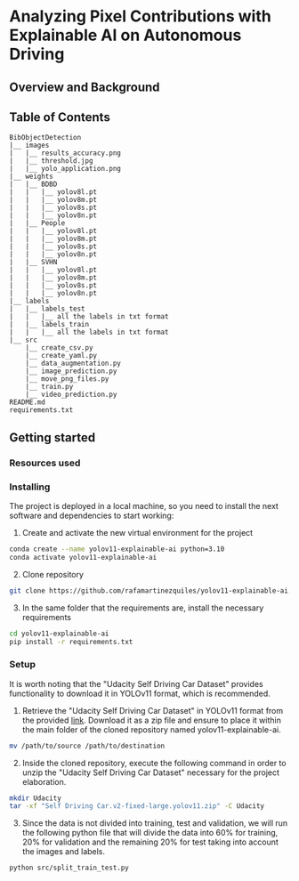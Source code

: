 # Analyzing Pixel Contributions with Explainable AI on Autonomous Driving


## Overview and Background


## Table of Contents
```
BibObjectDetection
|__ images
|   |__ results_accuracy.png 
|   |__ threshold.jpg
|   |__ yolo_application.png
|__ weights
|   |__ BDBD
|   |   |__ yolov8l.pt
|   |   |__ yolov8m.pt 
|   |   |__ yolov8s.pt 
|   |   |__ yolov8n.pt 
|   |__ People
|   |   |__ yolov8l.pt
|   |   |__ yolov8m.pt 
|   |   |__ yolov8s.pt 
|   |   |__ yolov8n.pt 
|   |__ SVHN
|   |   |__ yolov8l.pt
|   |   |__ yolov8m.pt 
|   |   |__ yolov8s.pt 
|   |   |__ yolov8n.pt 
|__ labels
|   |__ labels_test
|   |   |__ all the labels in txt format
|   |__ labels_train
|   |   |__ all the labels in txt format
|__ src
    |__ create_csv.py
    |__ create_yaml.py
    |__ data_augmentation.py
    |__ image_prediction.py
    |__ move_png_files.py
    |__ train.py
    |__ video_prediction.py
README.md
requirements.txt
```

## Getting started

### Resources used


### Installing
The project is deployed in a local machine, so you need to install the next software and dependencies to start working:

1. Create and activate the new virtual environment for the project

```bash
conda create --name yolov11-explainable-ai python=3.10
conda activate yolov11-explainable-ai
```

2. Clone repository

```bash
git clone https://github.com/rafamartinezquiles/yolov11-explainable-ai.git
```

3. In the same folder that the requirements are, install the necessary requirements

```bash
cd yolov11-explainable-ai
pip install -r requirements.txt
```

### Setup
It is worth noting that the "Udacity Self Driving Car Dataset" provides functionality to download it in YOLOv11 format, which is recommended.

1. Retrieve the "Udacity Self Driving Car Dataset" in YOLOv11 format from the provided [link](https://public.roboflow.com/object-detection/self-driving-car/2). Download it as a zip file and ensure to place it within the main folder of the cloned repository named yolov11-explainable-ai.

```bash
mv /path/to/source /path/to/destination
```

2. Inside the cloned repository, execute the following command in order to unzip the "Udacity Self Driving Car Dataset" necessary for the project elaboration.

```bash
mkdir Udacity
tar -xf "Self Driving Car.v2-fixed-large.yolov11.zip" -C Udacity
```

3. Since the data is not divided into training, test and validation, we will run the following python file that will divide the data into 60% for training, 20% for validation and the remaining 20% for test taking into account the images and labels.

```bash
python src/split_train_test.py
```